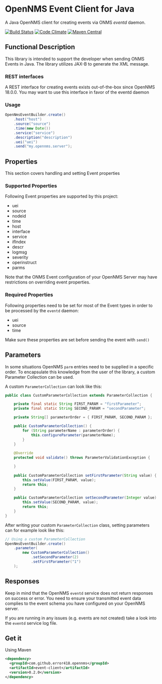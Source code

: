 # OpenNMS Event Client for Java

A Java OpenNMS client for creating events via ONMS *eventd* daemon.

[![Build Status](https://travis-ci.org/error418/opennms-event.svg?branch=master)](https://travis-ci.org/error418/opennms-event)
[![Code Climate](https://codeclimate.com/github/error418/opennms-event/badges/gpa.svg)](https://codeclimate.com/github/error418/opennms-event)
[![Maven Central](https://img.shields.io/maven-central/v/com.github.error418.opennms/event-client.svg?maxAge=2592000)](http://search.maven.org/#search%7Cga%7C1%7Ccom.github.error418.opennms.event-client)

## Functional Description

This library is intended to support the developer when sending ONMS Events in Java. The library utilizes
JAX-B to generate the XML message.

### REST interfaces

A REST interface for creating events exists out-of-the-box since OpenNMS 18.0.0. You may want to use this interface in favor of the eventd daemon

### Usage

```java
OpenNmsEventBuilder.create()
	.host("host")
	.source("source")
	.time(new Date())
	.service("service")
	.description("description")
	.uei("uei")
	.send("my.opennms.server");
```
## Properties

This section covers handling and setting Event properties

### Supported Properties

Following Event properties are supported by this project:

* uei
* source
* nodeid
* time
* host
* interface
* service
* ifIndex
* descr
* logmsg
* severity
* operinstruct
* parms

Note that the ONMS Event configuration of your OpenNMS Server may have restrictions on overriding event properties.


### Required Properties

Following properties need to be set for most of the Event types in order to be processed by the `eventd` daemon:

* uei
* source
* time

Make sure these properties are set before sending the event with `send()`

## Parameters

In some situations OpenNMS `parm` entries need to be supplied in a specific order. To encapsulate this knowledge from the
user of the library, a custom Parameter Collection can be used.

A custom `ParameterCollection` can look like this:

```java
public class CustomParameterCollection extends ParameterCollection {

	private final static String FIRST_PARAM = "firstParameter";
	private final static String SECOND_PARAM = "secondParameter";

	private String[] parameterOrder = { FIRST_PARAM, SECOND_PARAM };

	public CustomParameterCollection() {
		for (String parameterName : parameterOrder) {
			this.configureParameter(parameterName);
		}
	}
	
	@Override
	protected void validate() throws ParameterValidationException {

	}
	
	public CustomParameterCollection setFirstParameter(String value) {
		this.setValue(FIRST_PARAM, value);
		return this;
	}

	public CustomParameterCollection setSecondParameter(Integer value) {
		this.setValue(SECOND_PARAM, value);
		return this;
	}
}
```

After writing your custom `ParameterCollection` class, setting parameters can for example look like this:

```java
// Using a custom ParameterCollection
OpenNmsEventBuilder.create()
	.parameter(
		new CustomParameterCollection()
			.setSecondParameter(2)
			.setFirstParameter("1")
	);
```

## Responses

Keep in mind that the OpenNMS `eventd` service does not return responses on success or error. You need to ensure your transmitted event data complies to the event schema you have configured on your OpenNMS server.

If you are running in any issues (e.g. events are not created) take a look into the `eventd` service log file.

## Get it

Using Maven

```xml
<dependency>
  <groupId>com.github.error418.opennms</groupId>
  <artifactId>event-client</artifactId>
  <version>0.2.0</version>
</dependency>
```

